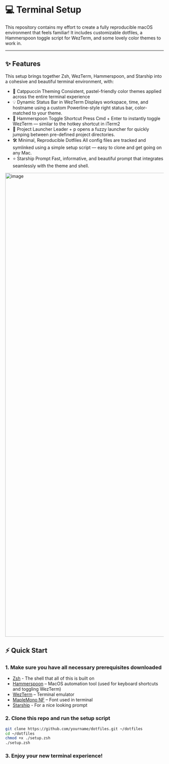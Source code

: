 # 💻 Terminal Setup

This repository contains my effort to create a fully reproducible macOS environment that feels familiar! It includes customizable dotfiles, a Hammerspoon toggle script for WezTerm, and some lovely color themes to work in.

---
## ✨ Features
This setup brings together Zsh, WezTerm, Hammerspoon, and Starship into a cohesive and beautiful terminal environment, with:
- 🎨 Catppuccin Theming
Consistent, pastel-friendly color themes applied across the entire terminal experience
- 💡 Dynamic Status Bar in WezTerm
Displays workspace, time, and hostname using a custom Powerline-style right status bar, color-matched to your theme.
- 🚀 Hammerspoon Toggle Shortcut
Press Cmd + Enter to instantly toggle WezTerm — similar to the hotkey shortcut in iTerm2
-	📁 Project Launcher
Leader + p opens a fuzzy launcher for quickly jumping between pre-defined project directories.
- 🛠️ Minimal, Reproducible Dotfiles
All config files are tracked and symlinked using a simple setup script — easy to clone and get going on any Mac.
- ⭐ Starship Prompt
Fast, informative, and beautiful prompt that integrates seamlessly with the theme and shell.

<img width="1470" alt="image" src="https://github.com/user-attachments/assets/205a1b38-afb8-40fc-9dcf-6d39d8c48194" />



## ⚡️ Quick Start


### 1. Make sure you have all necessary prerequisites downloaded

- [Zsh](https://github.com/ohmyzsh/ohmyzsh/wiki/Installing-ZSH) - The shell that all of this is built on
- [Hammerspoon](https://www.hammerspoon.org/) – MacOS automation tool (used for keyboard shortcuts and toggling WezTerm)
- [WezTerm](https://wezfurlong.org/wezterm/) –  Terminal emulator
- [MapleMono NF](https://github.com/subframe7536/maple-font?tab=readme-ov-file) – Font used in terminal
- [Starship](https://starship.rs) - For a nice looking prompt

### 2. Clone this repo and run the setup script

```bash
git clone https://github.com/yourname/dotfiles.git ~/dotfiles
cd ~/dotfiles
chmod +x ./setup.zsh
./setup.zsh
```

### 3. Enjoy your new terminal experience!

